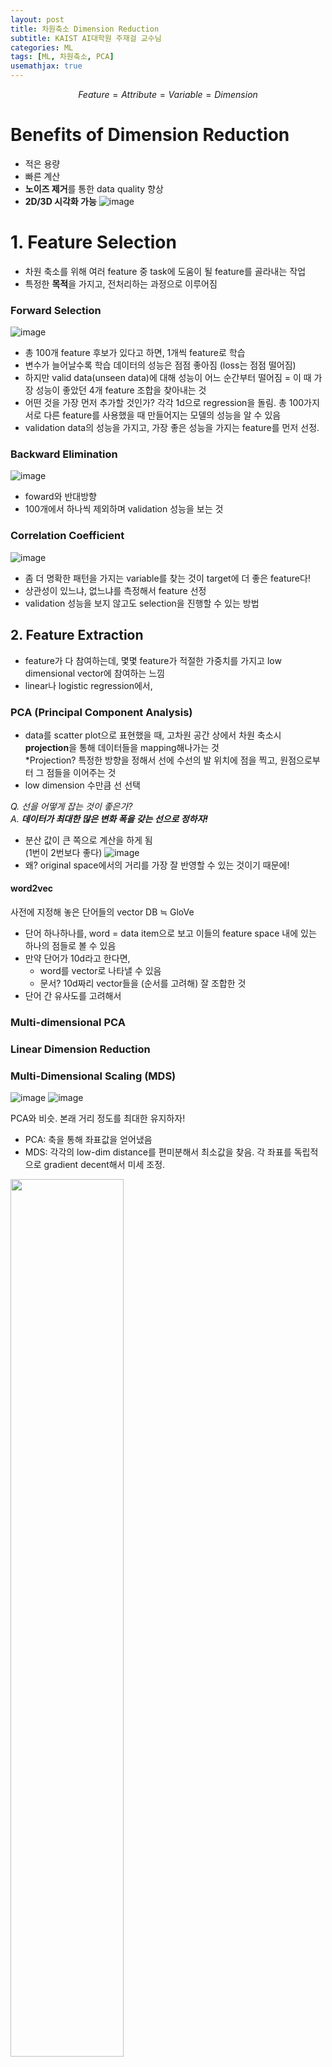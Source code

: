 ```yaml
---
layout: post
title: 차원축소 Dimension Reduction
subtitle: KAIST AI대학원 주재걸 교수님
categories: ML
tags: [ML, 차원축소, PCA]
usemathjax: true
---
```


$$Feature = Attribute = Variable = Dimension$$
# Benefits of Dimension Reduction
- 적은 용량
- 빠른 계산
- **노이즈 제거**를 통한 data quality 향상
- **2D/3D 시각화 가능**
![image](/assets/images/posts/220519/1.png)


# 1. Feature Selection
- 차원 축소를 위해 여러 feature 중 task에 도움이 될 feature를 골라내는 작업
- 특정한 **목적**을 가지고, 전처리하는 과정으로 이루어짐

### Forward Selection
![image](/assets/images/posts/220519/2.png)

- 총 100개 feature 후보가 있다고 하면, 1개씩 feature로 학습
- 변수가 늘어날수록 학습 데이터의 성능은 점점 좋아짐 (loss는 점점 떨어짐)
- 하지만 valid data(unseen data)에 대해 성능이 어느 순간부터 떨어짐 = 이 때 가장 성능이 좋았던 4개 feature 조합을 찾아내는 것
- 어떤 것을 가장 먼저 추가할 것인가? 각각 1d으로 regression을 돌림. 총 100가지 서로 다른 feature를 사용했을 때 만들어지는 모델의 성능을 알 수 있음
- validation data의 성능을 가지고, 가장 좋은 성능을 가지는 feature를 먼저 선정.

### Backward Elimination
![image](/assets/images/posts/220519/3.png)

- foward와 반대방향
- 100개에서 하나씩 제외하며 validation 성능을 보는 것

### Correlation Coefficient
![image](/assets/images/posts/220519/4.png)

- 좀 더 명확한 패턴을 가지는 variable를 찾는 것이 target에 더 좋은 feature다!
- 상관성이 있느냐, 없느냐를 측정해서 feature 선정
- validation 성능을 보지 않고도 selection을 진행할 수 있는 방법


## 2. Feature Extraction
- feature가 다 참여하는데, 몇몇 feature가 적절한 가중치를 가지고 low dimensional vector에 참여하는 느낌
- linear나 logistic regression에서, 

### PCA (Principal Component Analysis)
- data를 scatter plot으로 표현했을 때, 고차원 공간 상에서 차원 축소시 **projection**을 통해 데이터들을 mapping해나가는 것   
*Projection? 특정한 방향을 정해서 선에 수선의 발 위치에 점을 찍고, 원점으로부터 그 점들을 이어주는 것
- low dimension 수만큼 선 선택

*Q. 선을 어떻게 잡는 것이 좋은가?*  
*A. **데이터가 최대한 많은 변화 폭을 갖는 선으로 정하자!***
- 분산 값이 큰 쪽으로 계산을 하게 됨  
(1번이 2번보다 좋다)
![image](/assets/images/posts/220519/5.png)
- 왜? original space에서의 거리를 가장 잘 반영할 수 있는 것이기 때문에!

#### word2vec
사전에 지정해 놓은 단어들의 vector DB ≒ GloVe
- 단어 하나하나를, word = data item으로 보고 이들의 feature space 내에 있는 하나의 점들로 볼 수 있음
- 만약 단어가 10d라고 한다면,
    - word를 vector로 나타낼 수 있음
    - 문서? 10d짜리 vector들을 (순서를 고려해) 잘 조합한 것
- 단어 간 유사도를 고려해서 

### Multi-dimensional PCA

### Linear Dimension Reduction


### Multi-Dimensional Scaling (MDS)
![image](/assets/images/posts/220519/6.png)
![image](/assets/images/posts/220519/7.png)

PCA와 비슷. 본래 거리 정도를 최대한 유지하자!

- PCA: 축을 통해 좌표값을 얻어냈음
- MDS: 각각의 low-dim distance를 편미분해서 최소값을 찾음. 각 좌표를 독립적으로 gradient decent해서 미세 조정.

<img src = "/assets/images/posts/220519/8.png" width="60%" align="center">

ex1. 8이어야하는데 계산해 보니 5더라 → 더 멀어지는 방향으로 x1, x2, x3를 update.   
ex2. 1이어야 하는데 계산해보니 2더라 → 더 가까워지는 방향으로 점의 좌표값을 조정
- 최적화하는 대상? **100단어 각각의 N차원 vector 업데이트**


### t-SNE [끝판왕]
오래걸림. 모든 pari-wise distance를 **계산함** => Ground-truth distance 정보를 만들고 시작.
![image](/assets/images/posts/220519/9.png)
- DH와 DL의 차이가 최소화가 될 수 있도록 계속 업데이트 (iterative update)
- 집단 간 공간적인 여유도 줌. 명확히 구분되는 패턴이 보임
- PCA는 identity ~ 로 계산하면 바로 나옴

**왜 t-SNE를 써야 하는가**  
시각화!!!를 통해 제대로 볼 수 있다!
PCA는 reduction 계산용으로 많이 쓰임.